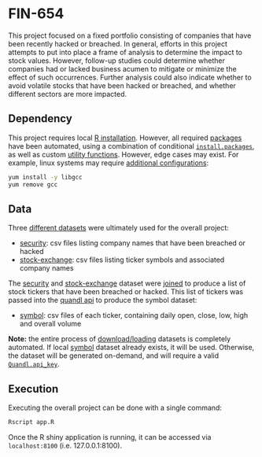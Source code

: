 # FIN-654

This project focused on a fixed portfolio consisting of companies that have been recently hacked or breached.  In general, efforts in this project attempts to put into place a frame of analysis to determine the impact to stock values. However, follow-up studies could determine whether companies had or lacked business acumen to mitigate or minimize the effect of such occurrences.  Further analysis could also indicate whether to avoid volatile stocks that have been hacked or breached, and whether different sectors are more impacted.

## Dependency

This project requires local [R installation](https://cran.r-project.org/bin/).  However, all required [packages](https://github.com/jeff1evesque/fin-654/tree/master/packages) have been automated, using a combination of conditional [`install.packages`](https://github.com/jeff1evesque/fin-654/blob/master/app.R#L20-L37), as well as custom [utility functions](https://github.com/jeff1evesque/fin-654/blob/master/app.R#L38-L67). However, edge cases may exist.  For example, linux systems may require [additional configurations](https://github.com/jeff1evesque/fin-654/blob/master/app.R#L4-L17):

```bash
yum install -y libgcc
yum remove gcc
```

## Data

Three [different datasets](https://github.com/jeff1evesque/fin-654/blob/master/app.R#L345-L373) were ultimately used for the overall project:

- [security](https://github.com/jeff1evesque/fin-654/tree/master/data/security): csv files listing company names that have been breached or hacked
- [stock-exchange](https://github.com/jeff1evesque/fin-654/tree/master/data/stock-exchange): csv files listing ticker symbols and associated company names

The [security](https://github.com/jeff1evesque/fin-654/tree/master/data/security) and [stock-exchange](https://github.com/jeff1evesque/fin-654/tree/master/data/stock-exchange) dataset were [joined](https://github.com/jeff1evesque/fin-654/blob/master/app.R#L361-L366) to produce a list of stock tickers that have been breached or hacked. This list of tickers was passed into the [quandl api](https://github.com/jeff1evesque/fin-654/blob/master/packages/fin654/R/load_symbol.R#L19-L43) to produce the symbol dataset:

- [symbol](https://github.com/jeff1evesque/fin-654/tree/master/data/symbol): csv files of each ticker, containing daily open, close, low, high and overall volume

**Note:** the entire process of [download/loading](https://github.com/jeff1evesque/fin-654/blob/master/packages/fin654/R/load_symbol.R) datasets is completely automated.  If local [symbol](https://github.com/jeff1evesque/fin-654/tree/master/data/symbol) dataset already exists, it will be used. Otherwise, the dataset will be generated on-demand, and will require a valid [`Quandl.api_key`](https://github.com/jeff1evesque/fin-654/blob/master/packages/fin654/R/load_symbol.R#L29).


## Execution

Executing the overall project can be done with a single command:

```bash
Rscript app.R
```

Once the R shiny application is running, it can be accessed via `localhost:8100` (i.e. 127.0.0.1:8100).
